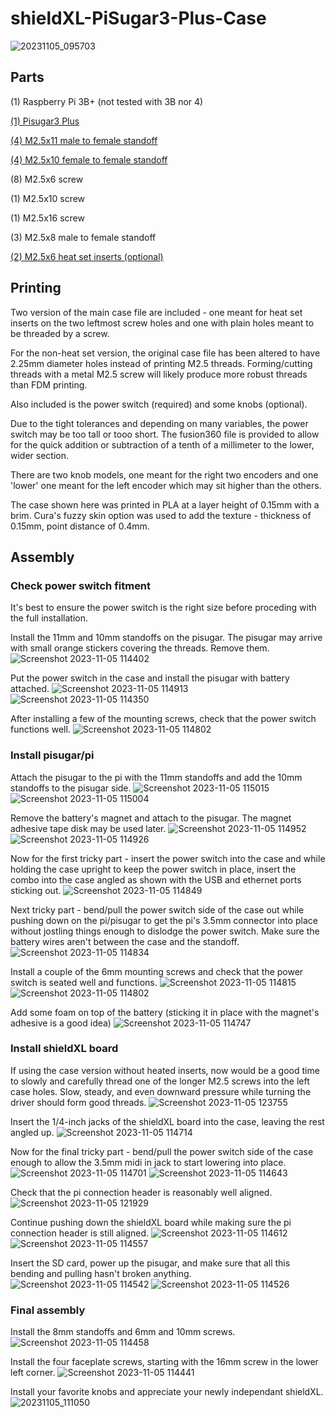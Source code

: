 # shieldXL-PiSugar3-Plus-Case
![20231105_095703](https://github.com/cavalopazzo/shieldXL-PiSugar3-Plus-Case/assets/149902852/bacc6f90-e9de-473c-a988-0cc26494d5e4)

## **Parts**

(1) Raspberry Pi 3B+ (not tested with 3B nor 4)

[(1) Pisugar3 Plus](https://www.amazon.com/dp/B09MJ876FW?psc=1&ref=ppx_yo2ov_dt_b_product_details)

[(4) M2.5x11 male to female standoff](https://www.amazon.com/dp/B09R97DVZY?ref=ppx_yo2ov_dt_b_product_details&th=1)

[(4) M2.5x10 female to female standoff](https://www.amazon.com/gp/product/B09F9GMP4W/ref=ppx_yo_dt_b_search_asin_title?ie=UTF8&psc=1)

(8) M2.5x6 screw

(1) M2.5x10 screw

(1) M2.5x16 screw

(3) M2.5x8 male to female standoff

[(2) M2.5x6 heat set inserts (optional)](https://www.amazon.com/dp/B0B46YBNV4?ref=ppx_yo2ov_dt_b_product_details&th=1)




## **Printing**

Two version of the main case file are included - one meant for heat set inserts on the two leftmost screw holes and one with plain holes meant to be threaded by a screw. 

For the non-heat set version, the original case file has been altered to have 2.25mm diameter holes instead of printing M2.5 threads. Forming/cutting threads with a 
metal M2.5 screw will likely produce more robust threads than FDM printing.

Also included is the power switch (required) and some knobs (optional). 

Due to the tight tolerances and depending on many variables, the power switch may be too tall or tooo short. The fusion360 file is provided to 
allow for the quick addition or subtraction of a tenth of a millimeter to the lower, wider section.

There are two knob models, one meant for the right two encoders and one 'lower' one meant for the left encoder which may sit higher than the others.

The case shown here was printed in PLA at a layer height of 0.15mm with a brim. Cura's fuzzy skin option was used to add the texture - thickness of 0.15mm, point distance of 0.4mm.



## **Assembly**

### **Check power switch fitment**

It's best to ensure the power switch is the right size before proceding with the full installation.

Install the 11mm and 10mm standoffs on the pisugar. The pisugar may arrive with small orange stickers covering the threads. Remove them.
![Screenshot 2023-11-05 114402](https://github.com/cavalopazzo/shieldXL-PiSugar3-Plus-Case/assets/149902852/f5c0d302-cf5d-4c71-bd54-20affcdffe9f)

Put the power switch in the case and install the pisugar with battery attached. 
![Screenshot 2023-11-05 114913](https://github.com/cavalopazzo/shieldXL-PiSugar3-Plus-Case/assets/149902852/3f356ed7-07be-4574-a15f-3a3c775cad88)
![Screenshot 2023-11-05 114350](https://github.com/cavalopazzo/shieldXL-PiSugar3-Plus-Case/assets/149902852/dfb323ac-1f85-4556-b98d-49b20a1c1656)

After installing a few of the mounting screws, check that the power switch functions well.
![Screenshot 2023-11-05 114802](https://github.com/cavalopazzo/shieldXL-PiSugar3-Plus-Case/assets/149902852/c5b3ad02-c2a1-4c74-b551-c3168a85b70a)


### **Install pisugar/pi**

Attach the pisugar to the pi with the 11mm standoffs and add the 10mm standoffs to the pisugar side.
![Screenshot 2023-11-05 115015](https://github.com/cavalopazzo/shieldXL-PiSugar3-Plus-Case/assets/149902852/977773a5-32e5-4471-bd84-3c1473679aaa)
![Screenshot 2023-11-05 115004](https://github.com/cavalopazzo/shieldXL-PiSugar3-Plus-Case/assets/149902852/73114198-fbff-4db3-8e72-3e3caff8a685)

Remove the battery's magnet and attach to the pisugar. The magnet adhesive tape disk may be used later.
![Screenshot 2023-11-05 114952](https://github.com/cavalopazzo/shieldXL-PiSugar3-Plus-Case/assets/149902852/cbc7b717-9284-434e-81bb-79ac9534055a)
![Screenshot 2023-11-05 114926](https://github.com/cavalopazzo/shieldXL-PiSugar3-Plus-Case/assets/149902852/a8a67907-d201-43f7-a2c1-8d8129455593)

Now for the first tricky part - insert the power switch into the case and while holding the case upright to keep the power switch in place, insert the combo into the case angled as shown 
with the USB and ethernet ports sticking out.
![Screenshot 2023-11-05 114849](https://github.com/cavalopazzo/shieldXL-PiSugar3-Plus-Case/assets/149902852/b14e19d3-6bcd-464f-9bf3-1583e1247ad1)

Next tricky part - bend/pull the power switch side of the case out while pushing down on the pi/pisugar to get the pi's 3.5mm connector into place without jostling things enough to dislodge the power switch.
Make sure the battery wires aren't between the case and the standoff.
![Screenshot 2023-11-05 114834](https://github.com/cavalopazzo/shieldXL-PiSugar3-Plus-Case/assets/149902852/fee524b5-631a-423c-add0-0a8280af8b58)

Install a couple of the 6mm mounting screws and check that the power switch is seated well and functions.
![Screenshot 2023-11-05 114815](https://github.com/cavalopazzo/shieldXL-PiSugar3-Plus-Case/assets/149902852/f3dae8ba-8024-47b1-924d-b21f75280e50)
![Screenshot 2023-11-05 114802](https://github.com/cavalopazzo/shieldXL-PiSugar3-Plus-Case/assets/149902852/bc514fee-d1a0-41f8-bb67-5da6612e5e4f)

Add some foam on top of the battery (sticking it in place with the magnet's adhesive is a good idea)
![Screenshot 2023-11-05 114747](https://github.com/cavalopazzo/shieldXL-PiSugar3-Plus-Case/assets/149902852/f7386382-3f21-43d5-82d7-1943ac757516)

### **Install shieldXL board**

If using the case version without heated inserts, now would be a good time to slowly and carefully thread one of the longer M2.5 screws into the left case holes.
Slow, steady, and even downward pressure while turning the driver should form good threads.
![Screenshot 2023-11-05 123755](https://github.com/cavalopazzo/shieldXL-PiSugar3-Plus-Case/assets/149902852/f3e845b4-c53e-45f7-a99d-685cab7809ee)


Insert the 1/4-inch jacks of the shieldXL board into the case, leaving the rest angled up.
![Screenshot 2023-11-05 114714](https://github.com/cavalopazzo/shieldXL-PiSugar3-Plus-Case/assets/149902852/02dad570-c4cf-469e-9f47-887cb6623618)

Now for the final tricky part - bend/pull the power switch side of the case enough to allow the 3.5mm midi in jack to start lowering into place.
![Screenshot 2023-11-05 114701](https://github.com/cavalopazzo/shieldXL-PiSugar3-Plus-Case/assets/149902852/8623bedd-f706-4d5c-a664-fe47a025c1bb)
![Screenshot 2023-11-05 114643](https://github.com/cavalopazzo/shieldXL-PiSugar3-Plus-Case/assets/149902852/bc36771c-3c15-4498-b0d2-f7b5639ddefd)

Check that the pi connection header is reasonably well aligned.
![Screenshot 2023-11-05 121929](https://github.com/cavalopazzo/shieldXL-PiSugar3-Plus-Case/assets/149902852/0040adcd-ef2b-4f1c-8cb4-e1114be8acde)

Continue pushing down the shieldXL board while making sure the pi connection header is still aligned.
![Screenshot 2023-11-05 114612](https://github.com/cavalopazzo/shieldXL-PiSugar3-Plus-Case/assets/149902852/257b264a-19be-4661-94e1-bb01242eaf72)
![Screenshot 2023-11-05 114557](https://github.com/cavalopazzo/shieldXL-PiSugar3-Plus-Case/assets/149902852/d82cffb8-648d-4900-aff9-64e9a02536bf)

Insert the SD card, power up the pisugar, and make sure that all this bending and pulling hasn't broken anything.
![Screenshot 2023-11-05 114542](https://github.com/cavalopazzo/shieldXL-PiSugar3-Plus-Case/assets/149902852/11854856-04f2-44f2-a5af-5d9c2f9e4631)
![Screenshot 2023-11-05 114526](https://github.com/cavalopazzo/shieldXL-PiSugar3-Plus-Case/assets/149902852/63f59841-f6a1-44bf-8af8-cdb97bab0b1e)

### **Final assembly**

Install the 8mm standoffs and 6mm and 10mm screws.
![Screenshot 2023-11-05 114458](https://github.com/cavalopazzo/shieldXL-PiSugar3-Plus-Case/assets/149902852/96e497e9-31af-40e3-b03f-46ccf5eb0d82)

Install the four faceplate screws, starting with the 16mm screw in the lower left corner. 
![Screenshot 2023-11-05 114441](https://github.com/cavalopazzo/shieldXL-PiSugar3-Plus-Case/assets/149902852/94dccb11-7e92-4346-b09d-9a8e34c6a885)

Install your favorite knobs and appreciate your newly independant shieldXL.
![20231105_111050](https://github.com/cavalopazzo/shieldXL-PiSugar3-Plus-Case/assets/149902852/51faf2be-2120-42da-8257-2d4275409f74)



